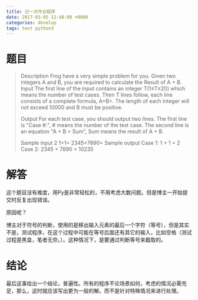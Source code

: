 ```yaml
---
title: 记一次作业程序
date: 2017-03-05 12:48:00 +0800
categories: develop
tags: test python3
---
```


# 题目

> Description
> Frog have a very simple problem for you. Given two integers A and B, you are required to calculate the Result of A + B.
> Input
> The first line of the input contains an integer T(1≤T≤20) which means the number of test cases. Then T lines follow, each line consists of a complete formula, A+B=. The length of each integer will not exceed 10000 and B must be positive.
>
> Output
> For each test case, you should output two lines. The first line is "Case #:", # means the number of the test case. The second line is an equation "A + B = Sum", Sum means the result of A + B.
>
> Sample input
> 2
> 1+1=
> 2345+7890=
> Sample output
> Case 1:
> 1 + 1 = 2
> Case 2:
> 2345 + 7890 = 10235

# 解答

这个题目没有难度，用Py是非常轻松的，不用考虑大数问题。但是博主一开始提交时反复出现错误。

原因呢？

博主对于符号的判断，使用的是移出输入元素的最后一个字符（等号），但是其实不是，测试程序，在这个过程中可能在等号后面还有其它的输入，比如空格（测试过程是黑盒，笔者无奈。）。这种情况下，是要通过判断等号来截取的。

# 结论

最后这事给出一个结论，普遍性。所有的程序不论场景如何，考虑的情况必需充足，那么，这时就应该写出更为一般的解。而不是针对特殊情况来进行处理。
